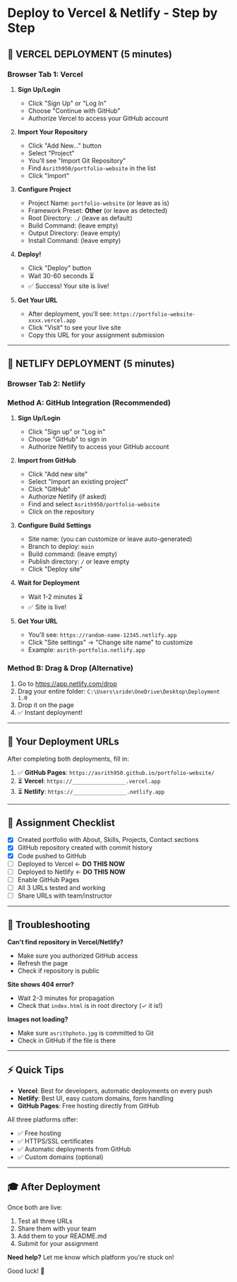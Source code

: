 # Deploy to Vercel & Netlify - Step by Step

## 🚀 VERCEL DEPLOYMENT (5 minutes)

### Browser Tab 1: Vercel

1. **Sign Up/Login**
   - Click "Sign Up" or "Log In"
   - Choose "Continue with GitHub" 
   - Authorize Vercel to access your GitHub account

2. **Import Your Repository**
   - Click "Add New..." button
   - Select "Project"
   - You'll see "Import Git Repository"
   - Find `Asrith950/portfolio-website` in the list
   - Click "Import"

3. **Configure Project**
   - Project Name: `portfolio-website` (or leave as is)
   - Framework Preset: **Other** (or leave as detected)
   - Root Directory: `./` (leave as default)
   - Build Command: (leave empty)
   - Output Directory: (leave empty)
   - Install Command: (leave empty)

4. **Deploy!**
   - Click "Deploy" button
   - Wait 30-60 seconds ⏳
   - ✅ Success! Your site is live!

5. **Get Your URL**
   - After deployment, you'll see: `https://portfolio-website-xxxx.vercel.app`
   - Click "Visit" to see your live site
   - Copy this URL for your assignment submission

---

## 🎨 NETLIFY DEPLOYMENT (5 minutes)

### Browser Tab 2: Netlify

### Method A: GitHub Integration (Recommended)

1. **Sign Up/Login**
   - Click "Sign up" or "Log in"
   - Choose "GitHub" to sign in
   - Authorize Netlify to access your GitHub account

2. **Import from GitHub**
   - Click "Add new site"
   - Select "Import an existing project"
   - Click "GitHub"
   - Authorize Netlify (if asked)
   - Find and select `Asrith950/portfolio-website`
   - Click on the repository

3. **Configure Build Settings**
   - Site name: (you can customize or leave auto-generated)
   - Branch to deploy: `main`
   - Build command: (leave empty)
   - Publish directory: `/` or leave empty
   - Click "Deploy site"

4. **Wait for Deployment**
   - Wait 1-2 minutes ⏳
   - ✅ Site is live!

5. **Get Your URL**
   - You'll see: `https://random-name-12345.netlify.app`
   - Click "Site settings" → "Change site name" to customize
   - Example: `asrith-portfolio.netlify.app`

### Method B: Drag & Drop (Alternative)

1. Go to https://app.netlify.com/drop
2. Drag your entire folder: `C:\Users\sride\OneDrive\Desktop\Deployment 1.0`
3. Drop it on the page
4. ✅ Instant deployment!

---

## 📝 Your Deployment URLs

After completing both deployments, fill in:

1. ✅ **GitHub Pages**: `https://asrith950.github.io/portfolio-website/`
2. ⏳ **Vercel**: `https://_________________.vercel.app`
3. ⏳ **Netlify**: `https://_________________.netlify.app`

---

## 🎯 Assignment Checklist

- [x] Created portfolio with About, Skills, Projects, Contact sections
- [x] GitHub repository created with commit history
- [x] Code pushed to GitHub
- [ ] Deployed to Vercel ← **DO THIS NOW**
- [ ] Deployed to Netlify ← **DO THIS NOW**
- [ ] Enable GitHub Pages
- [ ] All 3 URLs tested and working
- [ ] Share URLs with team/instructor

---

## 🐛 Troubleshooting

**Can't find repository in Vercel/Netlify?**
- Make sure you authorized GitHub access
- Refresh the page
- Check if repository is public

**Site shows 404 error?**
- Wait 2-3 minutes for propagation
- Check that `index.html` is in root directory (✓ it is!)

**Images not loading?**
- Make sure `asrithphoto.jpg` is committed to Git
- Check in GitHub if the file is there

---

## ⚡ Quick Tips

- **Vercel**: Best for developers, automatic deployments on every push
- **Netlify**: Best UI, easy custom domains, form handling
- **GitHub Pages**: Free hosting directly from GitHub

All three platforms offer:
- ✅ Free hosting
- ✅ HTTPS/SSL certificates
- ✅ Automatic deployments from GitHub
- ✅ Custom domains (optional)

---

## 🎓 After Deployment

Once both are live:
1. Test all three URLs
2. Share them with your team
3. Add them to your README.md
4. Submit for your assignment

**Need help?** Let me know which platform you're stuck on!

Good luck! 🚀
